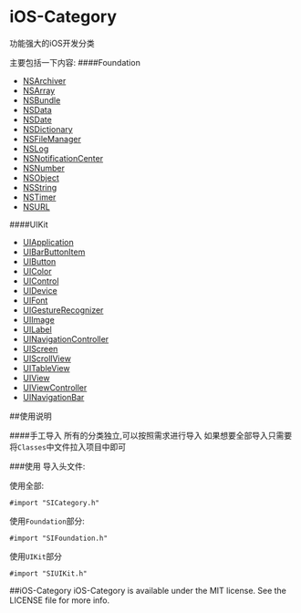 # iOS-Category
功能强大的iOS开发分类

主要包括一下内容:
####Foundation
* [NSArchiver](Classes/Foundation/NSArchiver)
* [NSArray](Classes/Foundation/NSArray)
* [NSBundle](Classes/Foundation/NSBundle)
* [NSData](Classes/Foundation/NSData)
* [NSDate](Classes/Foundation/NSDate)
* [NSDictionary](Classes/Foundation/NSDictionary)
* [NSFileManager](Classes/Foundation/NSFileManager)
* [NSLog](Classes/Foundation/NSLog)
* [NSNotificationCenter](Classes/Foundation/NSNotificationCenter)
* [NSNumber](Classes/Foundation/NSNumber)
* [NSObject](Classes/Foundation/NSObject)
* [NSString](Classes/Foundation/NSString)
* [NSTimer](Classes/Foundation/NSTimer)
* [NSURL](Classes/Foundation/NSURL)

####UIKit
* [UIApplication](Classes/UIKit/UIApplication)
* [UIBarButtonItem](Classes/UIKit/UIBarButtonItem)
* [UIButton](Classes/UIKit/UIButton)
* [UIColor](Classes/UIKit/UIColor)
* [UIControl](Classes/UIKit/UIControl)
* [UIDevice](Classes/UIKit/UIDevice)
* [UIFont](Classes/UIKit/UIFont)
* [UIGestureRecognizer](Classes/UIKit/UIGestureRecognizer)
* [UIImage](Classes/UIKit/UIImage)
* [UILabel](Classes/UIKit/UILabel)
* [UINavigationController](Classes/UIKit/UINavigationController)
* [UIScreen](Classes/UIKit/UIScreen)
* [UIScrollView](Classes/UIKit/UIScrollView)
* [UITableView](Classes/UIKit/UITableView)
* [UIView](Classes/UIKit/UIView)
* [UIViewController](Classes/UIKit/UIViewController)
* [UINavigationBar](Classes/UIKit/UINavigationBar)

##使用说明

####手工导入
所有的分类独立,可以按照需求进行导入 
如果想要全部导入只需要将`Classes`中文件拉入项目中即可

###使用
导入头文件:

使用全部:
	
	#import "SICategory.h" 
	
使用`Foundation`部分:

	#import "SIFoundation.h"
	
使用`UIKit`部分

	#import "SIUIKit.h"
	
##iOS-Category
iOS-Category is available under the MIT license. See the LICENSE file for more info.
